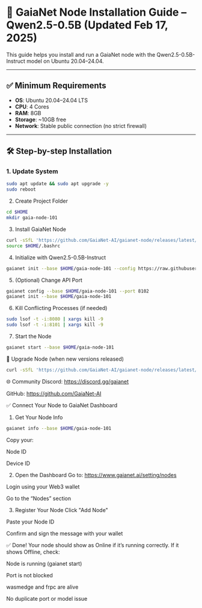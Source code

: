# 🚀 GaiaNet Node Installation Guide – Qwen2.5-0.5B (Updated Feb 17, 2025)

This guide helps you install and run a GaiaNet node with the Qwen2.5-0.5B-Instruct model on Ubuntu 20.04–24.04.

---

## ✅ Minimum Requirements

- **OS**: Ubuntu 20.04–24.04 LTS
- **CPU**: 4 Cores
- **RAM**: 8GB
- **Storage**: ~10GB free
- **Network**: Stable public connection (no strict firewall)

---

## 🛠 Step-by-step Installation

### 1. Update System

```bash
sudo apt update && sudo apt upgrade -y
sudo reboot
```
2. Create Project Folder
```bash
cd $HOME
mkdir gaia-node-101
```
3. Install GaiaNet Node
```bash
curl -sSfL 'https://github.com/GaiaNet-AI/gaianet-node/releases/latest/download/install.sh' | bash -s -- --base $HOME/gaia-node-101
source $HOME/.bashrc
```
4. Initialize with Qwen2.5-0.5B-Instruct
```bash
gaianet init --base $HOME/gaia-node-101 --config https://raw.githubusercontent.com/GaiaNet-AI/node-configs/main/qwen2.5-0.5b-instruct/config.json
```

5. (Optional) Change API Port
```bash
gaianet config --base $HOME/gaia-node-101 --port 8102
gaianet init --base $HOME/gaia-node-101
```

6. Kill Conflicting Processes (if needed)
```bash
sudo lsof -t -i:8080 | xargs kill -9
sudo lsof -t -i:8101 | xargs kill -9
```

7. Start the Node

```bash
gaianet start --base $HOME/gaia-node-101
```

🧩 Upgrade Node (when new versions released)

```bash
curl -sSfL 'https://github.com/GaiaNet-AI/gaianet-node/releases/latest/download/install.sh' | bash -s -- --upgrade --base $HOME/gaia-node-101
```

🌐 Community
Discord: https://discord.gg/gaianet

GitHub: https://github.com/GaiaNet-AI

✅ Connect Your Node to GaiaNet Dashboard
1. Get Your Node Info
```bash
gaianet info --base $HOME/gaia-node-101
```
Copy your:

Node ID

Device ID

2. Open the Dashboard
Go to: https://www.gaianet.ai/setting/nodes

Login using your Web3 wallet

Go to the “Nodes” section

3. Register Your Node
Click "Add Node"

Paste your Node ID

Confirm and sign the message with your wallet

✅ Done!
Your node should show as Online if it’s running correctly.
If it shows Offline, check:

Node is running (gaianet start)

Port is not blocked

wasmedge and frpc are alive

No duplicate port or model issue



